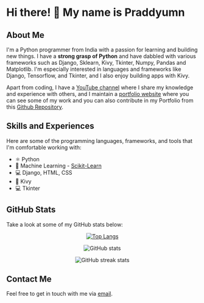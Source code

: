 # Hi there! 👋 My name is Praddyumn

## About Me
I'm a Python programmer from India with a passion for learning and building new things. I have a **strong grasp of Python** and have dabbled with various frameworks such as Django, Sklearn, Kivy, Tkinter, Numpy, Pandas and Matplotlib. I'm especially interested in languages and frameworks like Django, Tensorflow, and Tkinter, and I also enjoy building apps with Kivy.

Apart from coding, I have a [YouTube channel](https://www.youtube.com/channel/UCIs4qW1rvPCD0l9Zvls4ztg) where I share my knowledge and experience with others, and I maintain a [portfolio website](https://praddyumnyadav.netlify.app) where you can see some of my work and you can also contribute in my Portfolio from this [Github Repository](https://github.com/PraddyumnYadav/PraddyumnYadavPortfolio).

## Skills and Experiences
Here are some of the programming languages, frameworks, and tools that I'm comfortable working with:
* ⚛️ Python
* 🧠 Machine Learning - [Scikit-Learn](https://github.com/scikit-learn/scikit-learn)
* 💻 Django, HTML, CSS
* 📲 Kivy
* 💻 Tkinter

## GitHub Stats
Take a look at some of my GitHub stats below:
<div align="center">

[![Top Langs](https://github-readme-stats.vercel.app/api/top-langs/?username=PraddyumnYadav&layout=compact&theme=tokyonight)](https://github.com/anuraghazra/github-readme-stats)

![GitHub stats](https://github-readme-stats.vercel.app/api?username=PraddyumnYadav&show_icons=true&theme=tokyonight)  

![GitHub streak stats](https://streak-stats.demolab.com/?user=PraddyumnYadav&theme=tokyonight)

</div>

## Contact Me
Feel free to get in touch with me via [email](mailto:praddyumnyadav@gmail.com).
